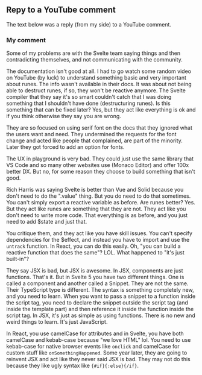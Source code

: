 ## Repy to a YouTube comment

The text below was a reply (from my side) to a YouTube comment.

### My comment

Some of my problems are with the Svelte team saying things and then contradicting themselves, and not communicating with the community.

The documentation isn't good at all. I had to go watch some random video on YouTube (by luck) to understand something basic and very important about runes. The info wasn't available in their docs. It was about not being able to destruct runes, if so, they won't be reactive anymore. The Svelte compiler that they say it's so smart couldn't catch that I was doing something that I shouldn't have done (destructuring runes). Is this something that can be fixed later? Yes, but they act like everything is ok and if you think otherwise they say you are wrong.

They are so focused on using serif font on the docs that they ignored what the users want and need. They undermined the requests for the font change and acted like people that complained, are part of the minority. Later they got forced to add an option for fonts.

The UX in playground is very bad. They could just use the same library that VS Code and so many other websites use (Monaco Editor) and offer 100x better DX. But no, for some reason they choose to build something that isn't good.

Rich Harris was saying Svelte is better than Vue and Solid because you don't need to do the ".value" thing. But you do need to do that sometimes. You can't simply export a reactive variable as before. Are runes better? Yes. But they act like runes are something that they are not. They act like you don't need to write more code. That everything is as before, and you just need to add $state and just that.

You critique them, and they act like you have skill issues. You can't specify dependencies for the $effect, and instead you have to import and use the `untrack` function. In React, you can do this easily. Oh, "you can build a reactive function that does the same"? LOL. What happened to "it's just built-in"?

They say JSX is bad, but JSX is awesome. In JSX, components are just functions. That's it. But in Svelte 5 you have two different things. One is called a component and another called a Snippet. They are not the same. Their TypeScript type is different. The syntax is something completely new, and you need to learn. When you want to pass a snippet to a function inside the script tag, you need to declare the snippet outside the script tag (and inside the template part) and then reference it inside the function inside the script tag. In JSX, it's just as simple as using functions. There is no new and weird things to learn. It's just JavaScript.

In React, you use camelCase for attributes and in Svelte, you have both camelCase and kebab-case because "we love HTML" lol. You need to use kebab-case for native browser events like `onclick` and camelCase for custom stuff like `onSomethingHappened`. Some year later, they are going to reinvent JSX and act like they never said JSX is bad. They may not do this because they like ugly syntax like `{#if}{:else}{/if}`.
